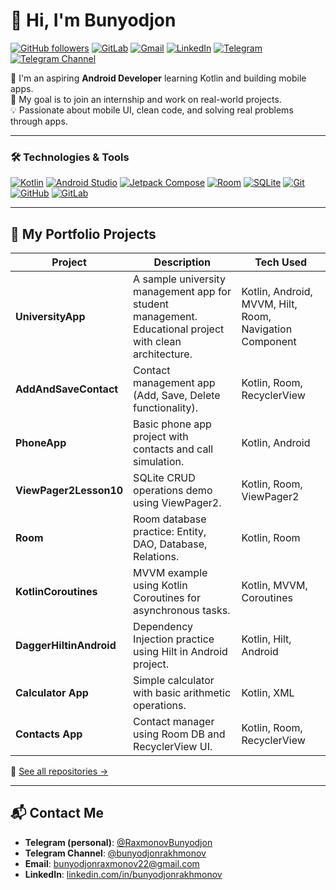 # 👋 Hi, I'm Bunyodjon

[![GitHub followers](https://img.shields.io/github/followers/Raxmonov-Bunyodjon?label=Followers&style=social)](https://github.com/Raxmonov-Bunyodjon?tab=followers)
[![GitLab](https://img.shields.io/badge/GitLab-FC6D26?style=flat&logo=gitlab&logoColor=white)](https://gitlab.com/bunyod22)
[![Gmail](https://img.shields.io/badge/Gmail-D14836?style=flat&logo=gmail&logoColor=white)](mailto:bunyodjonraxmonov22@gmail.com)
[![LinkedIn](https://img.shields.io/badge/LinkedIn-%230077B5?style=flat&logo=linkedin&logoColor=white)](https://www.linkedin.com/in/bunyodjonrakhmonov/)
[![Telegram](https://img.shields.io/badge/Telegram-2CA5E0?style=flat&logo=telegram&logoColor=white)](https://t.me/RaxmonovBunyodjon)
[![Telegram Channel](https://img.shields.io/badge/Telegram%20Channel-%40bunyodjonrakhmonov-blue?logo=telegram)](https://t.me/bunyodjonrakhmonov)

🎯 I'm an aspiring **Android Developer** learning Kotlin and building mobile apps.  
🚀 My goal is to join an internship and work on real-world projects.  
💡 Passionate about mobile UI, clean code, and solving real problems through apps.

---

### 🛠️ Technologies & Tools

[![Kotlin](https://img.shields.io/badge/Kotlin-0095D5?style=for-the-badge&logo=kotlin&logoColor=white)](https://kotlinlang.org)
[![Android Studio](https://img.shields.io/badge/Android%20Studio-3DDC84?style=for-the-badge&logo=android-studio&logoColor=white)](https://developer.android.com/studio)
[![Jetpack Compose](https://img.shields.io/badge/Jetpack%20Compose-4285F4?style=for-the-badge&logo=android&logoColor=white)](https://developer.android.com/jetpack/compose)
[![Room](https://img.shields.io/badge/Room-6DB33F?style=for-the-badge&logo=sqlite&logoColor=white)](https://developer.android.com/jetpack/androidx/releases/room)
[![SQLite](https://img.shields.io/badge/SQLite-07405E?style=for-the-badge&logo=sqlite&logoColor=white)](https://www.sqlite.org/index.html)
[![Git](https://img.shields.io/badge/Git-F05032?style=for-the-badge&logo=git&logoColor=white)](https://git-scm.com/)
[![GitHub](https://img.shields.io/badge/GitHub-181717?style=for-the-badge&logo=github&logoColor=white)](https://github.com/)
[![GitLab](https://img.shields.io/badge/GitLab-FC6D26?style=for-the-badge&logo=gitlab&logoColor=white)](https://gitlab.com/bunyod22)


---

## 📂 My Portfolio Projects

| Project               | Description                                                          | Tech Used                                   |
|-----------------------|----------------------------------------------------------------------|--------------------------------------------|
| **UniversityApp**     | A sample university management app for student management. Educational project with clean architecture. | Kotlin, Android, MVVM, Hilt, Room, Navigation Component |
| **AddAndSaveContact** | Contact management app (Add, Save, Delete functionality).           | Kotlin, Room, RecyclerView                  |
| **PhoneApp**          | Basic phone app project with contacts and call simulation.           | Kotlin, Android                             |
| **ViewPager2Lesson10**| SQLite CRUD operations demo using ViewPager2.                        | Kotlin, Room, ViewPager2                    |
| **Room**              | Room database practice: Entity, DAO, Database, Relations.           | Kotlin, Room                                |
| **KotlinCoroutines**  | MVVM example using Kotlin Coroutines for asynchronous tasks.        | Kotlin, MVVM, Coroutines                    |
| **DaggerHiltinAndroid** | Dependency Injection practice using Hilt in Android project.      | Kotlin, Hilt, Android                       |
| **Calculator App**    | Simple calculator with basic arithmetic operations.                 | Kotlin, XML                                 |
| **Contacts App**      | Contact manager using Room DB and RecyclerView UI.                  | Kotlin, Room, RecyclerView                  |

📎 [See all repositories →](https://github.com/Raxmonov-Bunyodjon?tab=repositories)

---

## 📬 Contact Me

- **Telegram (personal)**: [@RaxmonovBunyodjon](https://t.me/RaxmonovBunyodjon)
- **Telegram Channel**: [@bunyodjonrakhmonov](https://t.me/bunyodjonrakhmonov)
- **Email**: [bunyodjonraxmonov22@gmail.com](mailto:bunyodjonraxmonov22@gmail.com)
- **LinkedIn**: [linkedin.com/in/bunyodjonrakhmonov](https://www.linkedin.com/in/bunyodjonrakhmonov/)
